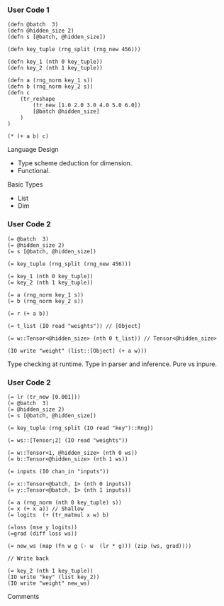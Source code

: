 ### User Code 1

```
(defn @batch  3)
(defn @hidden_size 2)
(defn s [@batch, @hidden_size])

(defn key_tuple (rng_split (rng_new 456)))

(defn key_1 (nth 0 key_tuple))
(defn key_2 (nth 1 key_tuple))

(defn a (rng_norm key_1 s))
(defn b (rng_norm key_2 s))
(defn c
    (tr_reshape
        (tr_new [1.0 2.0 3.0 4.0 5.0 6.0])
        [@batch @hidden_size]
    )
)

(* (+ a b) c)
```

Language Design
- Type scheme deduction for dimension.
- Functional.

Basic Types
- List<a>
- Dim

### User Code 2

```
(= @batch  3)
(= @hidden_size 2)
(= s [@batch, @hidden_size])

(= key_tuple (rng_split (rng_new 456)))

(= key_1 (nth 0 key_tuple))
(= key_2 (nth 1 key_tuple))

(= a (rng_norm key_1 s))
(= b (rng_norm key_2 s))

(= r (+ a b))

(= t_list (IO read "weights")) // [Object]

(= w::Tensor<@hidden_size> (nth 0 t_list)) // Tensor<@hidden_size>

(IO write "weight" (list::[Object] (+ a w)))

```

Type checking at runtime.
Type in parser and inference.
Pure vs inpure.

### User Code 2

```
(= lr (tr_new [0.001]))
(= @batch  3)
(= @hidden_size 2)
(= s [@batch, @hidden_size])

(= key_tuple (rng_split (IO read "key")::Rng))

(= ws::[Tensor;2] (IO read "weights"))

(= w::Tensor<1, @hidden_size> (nth 0 ws))
(= b::Tensor<@hidden_size> (nth 1 ws))

(= inputs (IO chan_in "inputs"))

(= x::Tensor<@batch, 1> (nth 0 inputs))
(= y::Tensor<@batch, 1> (nth 1 inputs))

(= a (rng_norm (nth 0 key_tuple) s))
(= x (+ x a)) // Shallow
(= logits  (+ (tr_matmul x w) b)

(=loss (mse y logits))
(=grad (diff loss ws))

(= new_ws (map (fn w g (- w  (lr * g))) (zip (ws, grad))))

// Write back

(= key_2 (nth 1 key_tuple))
(IO write "key" (list key_2))
(IO write "weight" new_ws)

```

Comments
